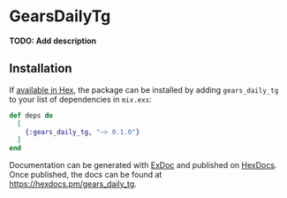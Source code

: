 # GearsDailyTg

**TODO: Add description**

## Installation

If [available in Hex](https://hex.pm/docs/publish), the package can be installed
by adding `gears_daily_tg` to your list of dependencies in `mix.exs`:

```elixir
def deps do
  [
    {:gears_daily_tg, "~> 0.1.0"}
  ]
end
```

Documentation can be generated with [ExDoc](https://github.com/elixir-lang/ex_doc)
and published on [HexDocs](https://hexdocs.pm). Once published, the docs can
be found at <https://hexdocs.pm/gears_daily_tg>.

